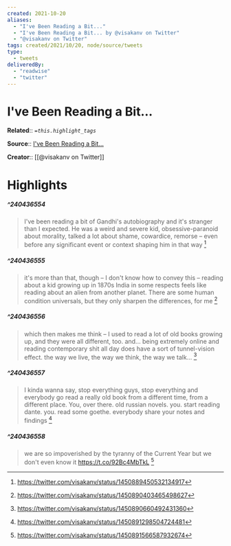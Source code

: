 ```yaml
---
created: 2021-10-20
aliases:
  - "I've Been Reading a Bit..."
  - "I've Been Reading a Bit... by @visakanv on Twitter"
  - "@visakanv on Twitter"
tags: created/2021/10/20, node/source/tweets
type: 
  - tweets
deliveredBy: 
  - "readwise"
  - "twitter"
---
```

# I've Been Reading a Bit...

**Related**:: 
*`=this.highlight_tags`*

**Source**:: [I've Been Reading a Bit...](https://twitter.com/visakanv/status/1450889450532134917)

**Creator**:: [[@visakanv on Twitter]]

# Highlights
##### ^240436554
  
> I've been reading a bit of Gandhi's autobiography and it's stranger than I expected. He was a weird and severe kid, obsessive-paranoid about morality, talked a lot about shame, cowardice, remorse – even before any significant event or context shaping him in that way 
  [^240436554]

[^240436554]: https://twitter.com/visakanv/status/1450889450532134917

##### ^240436555
  
> it's more than that, though – I don't know how to convey this – reading about a kid growing up in 1870s India in some respects feels like reading about an alien from another planet. There are some human condition universals, but they only sharpen the differences, for me 
  [^240436555]

[^240436555]: https://twitter.com/visakanv/status/1450890403465498627

##### ^240436556
  
> which then makes me think – I used to read a lot of old books growing up, and they were all different, too. and... being extremely online and reading contemporary shit all day does have a sort of tunnel-vision effect. the way we live, the way we think, the way we talk... 
  [^240436556]

[^240436556]: https://twitter.com/visakanv/status/1450890660492431360

##### ^240436557
  
> I kinda wanna say, stop everything guys, stop everything and everybody go read a really old book from a different time, from a different place. You, over there. old russian novels. you. start reading dante. you. read some goethe. everybody share your notes and findings 
  [^240436557]

[^240436557]: https://twitter.com/visakanv/status/1450891298504724481

##### ^240436558
  
> we are so impoverished by the tyranny of the Current Year but we don't even know it https://t.co/92Bc4MbTkL 
  [^240436558]

[^240436558]: https://twitter.com/visakanv/status/1450891566587932674

